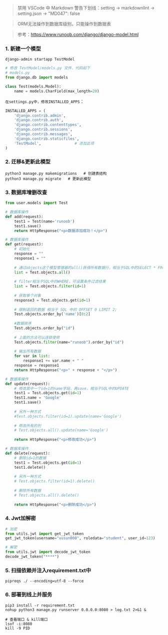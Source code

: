 > 禁用 VSCode 中 Markdown 警告下划线：setting -> markdownlint -> setting.json -> "MD047": false   

> ORM无法操作到数据库级别，只能操作到数据表
  
> 参考：https://www.runoob.com/django/django-model.html

### 1. 新建一个模型

```shell
django-admin startapp TestModel
```

```python
# 修改 TestModel/models.py 文件，代码如下
# models.py
from django.db import models

class Test(models.Model):
    name = models.CharField(max_length=20)
```

`在settings.py中，修改INSTALLED_APPS`：

```python
INSTALLED_APPS = (
    'django.contrib.admin',
    'django.contrib.auth',
    'django.contrib.contenttypes',
    'django.contrib.sessions',
    'django.contrib.messages',
    'django.contrib.staticfiles',
    'TestModel',               # 添加此项
)
```

### 2. 迁移&更新此模型

```shell
python3 manage.py makemigrations   # 创建表结构
python3 manage.py migrate   # 更新此模型
```

### 3. 数据库增删改查  

```python
from user.models import Test

# 数据库操作
def add(request):
    test1 = Test(name='runoob')
    test1.save()
    return HttpResponse("<p>数据添加成功！</p>")

# 数据库操作
def get(request):
    # 初始化
    response = ""
    response1 = ""
    
    # 通过objects这个模型管理器的all()获得所有数据行，相当于SQL中的SELECT * FROM
    list = Test.objects.all()
        
    # filter相当于SQL中的WHERE，可设置条件过滤结果
    list = Test.objects.filter(id=1) 
    
    # 获取单个对象
    response3 = Test.objects.get(id=1) 
    
    # 限制返回的数据 相当于 SQL 中的 OFFSET 0 LIMIT 2;
    Test.objects.order_by('name')[0:2]
    
    #数据排序
    Test.objects.order_by("id")
    
    # 上面的方法可以连锁使用
    Test.objects.filter(name="runoob").order_by("id")
    
    # 输出所有数据
    for var in list:
        response1 += var.name + " "
    response = response1
    return HttpResponse("<p>" + response + "</p>")

# 数据库操作
def update(request):
    # 修改其中一个id=1的name字段，再save，相当于SQL中的UPDATE
    test1 = Test.objects.get(id=1)
    test1.name = 'Google'
    test1.save()
    
    # 另外一种方式
    #Test.objects.filter(id=1).update(name='Google')
    
    # 修改所有的列
    # Test.objects.all().update(name='Google')
    
    return HttpResponse("<p>修改成功</p>")

# 数据库操作
def delete(request):
    # 删除id=1的数据
    test1 = Test.objects.get(id=1)
    test1.delete()
    
    # 另外一种方式
    # Test.objects.filter(id=1).delete()
    
    # 删除所有数据
    # Test.objects.all().delete()
    
    return HttpResponse("<p>删除成功</p>")
```

### 4. Jwt加解密

```python
# 加密
from utils.jwt import get_jwt_token
get_jwt_token(username="xusun000", roledata="student", user_id=123)
```  

```python
# 解密
from utils.jwt import decode_jwt_token
decode_jwt_token("****")
```  

### 5. 扫描依赖并注入requirement.txt中  

```shell
pipreqs ./ --encoding=utf-8 --force
```

### 6. 部署到线上并服务  

```shell
pip3 install -r requirement.txt
nohup python3 manage.py runserver 0.0.0.0:8080 > log.txt 2>&1 &

# 查看端口 & kill端口
lsof -i:8080
kill -9 PID
```
